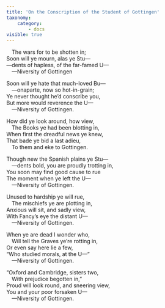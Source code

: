 ```yaml
---
title: 'On the Conscription of the Student of Gottingen'
taxonomy:
    category:
        - docs
visible: true
---
```


<div class="poem"
Ah me, and are ye going to,<br>
&emsp;The wars for to be shotten in;<br>
Soon will ye mourn, alas ye Stu—<br>
—dents of hapless, of the far-famed U—<br>
&emsp;—Niversity of Gottingen 

Soon will ye hate that much-loved Bu—<br>
&emsp;—onaparte, now so hot-in-grain;<br>
Ye never thought he’d conscribe you,<br>
But more would reverence the U—<br>
&emsp;—Niversity of Gottingen. 

How did ye look around, how view,<br>
&emsp;The Books ye had been blotting in,<br>
When first the dreadful news ye knew,<br>
That bade ye bid a last adieu,<br>
&emsp;To them and eke to Gottingen. 

<span data-tippy="All soldiers non to Spain" class="green">Though new the Spanish plains</span> ye Stu—<br>
&emsp;—dents bold, <span data-tippy="in troops are" class="green">you are proudly</span> trotting in,<br>
<span data-tippy="And" class="green">You</span> soon may find good cause to rue<br>
The moment when ye left the U—<br>
&emsp;—Niversity of Gottingen. 

Unused to hardship ye will rue,<br>
&emsp;The mischiefs ye are plotting in,<br>
Anxious will sit, and sadly view,<br>
With Fancy’s eye the distant U—<br>
&emsp;—Niversity of Gottingen. 

When ye are dead I wonder who,<br>
&emsp;Will tell the Graves ye’re rotting in,<br>
Or even say here lie a few,<br>
“Who studied morals, at the U—”<br>
&emsp;—Niversity of Gottingen. 

“Oxford and Cambridge, sisters two,<br>
&emsp;With prejudice begotten in,”<br>
Proud will look round, and sneering view,<br>
You and your poor forsaken U—<br>
&emsp;—Niversity of Gottingen. 
</div>